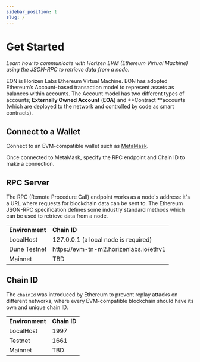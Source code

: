 ```yaml
---
sidebar_position: 1
slug: /
---
```


# Get Started

*Learn how to communicate with Horizen EVM (Ethereum Virtual Machine) using the JSON-RPC to retrieve data from a node.*

EON is Horizen Labs Ethereum Virtual Machine. EON has adopted Ethereum’s Account-based transaction model to represent assets as balances within accounts. The Account model has two different types of accounts; **Externally Owned Account** (**EOA**) and **Contract **accounts (which are deployed to the network and controlled by code as smart contracts).


## Connect to a Wallet

Connect to an EVM-compatible wallet such as [MetaMask](https://metamask.io).

Once connected to MetaMask, specify the RPC endpoint and Chain ID to make a connection.


## RPC Server

The RPC (Remote Procedure Call) endpoint works as a node's address: it's a URL where requests for blockchain data can be sent to. The Ethereum JSON-RPC specification defines some industry standard methods which can be used to retrieve data from a node.


<table>
  <tr>
   <td><strong>Environment</strong>
   </td>
   <td><strong>Chain ID</strong>
   </td>
  </tr>
  <tr>
   <td>LocalHost
   </td>
   <td>127.0.0.1 (a local node is required)
   </td>
  </tr>
  <tr>
   <td>Dune Testnet
   </td>
   <td>https://evm-tn-m2.horizenlabs.io/ethv1
   </td>
  </tr>
  <tr>
   <td>Mainnet
   </td>
   <td>TBD
   </td>
  </tr>
</table>



## Chain ID

The `chainId` was introduced by Ethereum to prevent replay attacks on different networks, where every EVM-compatible blockchain should have its own and unique chain ID.


<table>
  <tr>
   <td><strong>Environment</strong>
   </td>
   <td><strong>Chain ID</strong>
   </td>
  </tr>
  <tr>
   <td>LocalHost
   </td>
   <td>1997
   </td>
  </tr>
  <tr>
   <td>Testnet
   </td>
   <td>1661
   </td>
  </tr>
  <tr>
   <td>Mainnet
   </td>
   <td>TBD
   </td>
  </tr>
</table>

